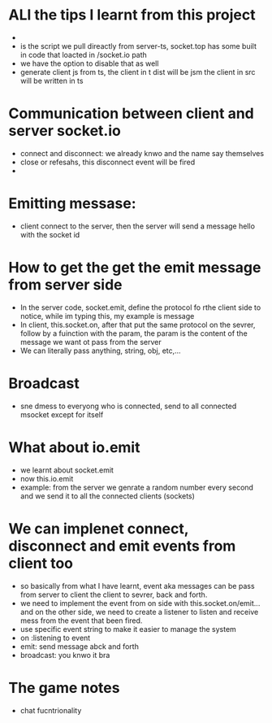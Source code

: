 # ALl the tips I learnt from this project
* <script src="socket.io/socket.io.js"></script>
* is the script we pull direactly from server-ts, socket.top has some built in code that loacted in /socket.io path 
* we have the option to disable that as well 
* generate client js from ts, the client in t dist will be jsm the client in src will be written in ts

# Communication between client and server socket.io
* connect and disconnect: we already knwo and the name say themselves
* close or refesahs, this disconnect event will be fired
* 

# Emitting messase:
* client connect to the server, then the server will send a message hello with the socket id

# How to get the  get the emit message from server side
* In the server code, socket.emit, define the protocol fo rthe client side to notice, while im typing this, my example is message
* In client, this.socket.on, after that put the same protocol on the sevrer, follow by a fuinction with the param, the param is the content of the message we want ot pass from the server
* We can literally pass anything, string, obj, etc,...

# Broadcast
* sne dmess to everyong who is connected, send to all connected msocket except for itself

# What about io.emit
* we learnt about socket.emit
* now  this.io.emit
* example: from the server we genrate a random number every second and we send it to all the connected clients (sockets)

# We can implenet connect, disconnect and emit events from client too
* so basically from what I have learnt, event aka messages can be pass from server to client the client to sevrer, back and forth.
* we need to implement the event from on side with this.socket.on/emit... and on the other side, we need to create a listener to listen and receive mess from the event that been fired.
* use specific event string to make it easier to manage the system
* on :listening to event 
* emit: send message abck and forth
* broadcast: you knwo it bra

# The game notes
* chat fucntrionality 

